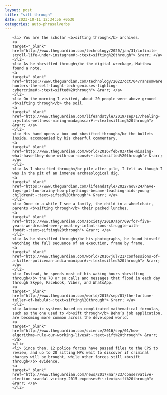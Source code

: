```yaml
---
layout: post
title: "sift through"
date: 2023-10-11 12:34:56 +0530
categories: auto-phrasalverbs
---
```

<ol>

    <li> You are the scholar <b>sifting through</b> archives.
    <a 
    target="_blank" 
    href="http://www.theguardian.com/technology/2020/jan/31/infinite-scroll-life-under-instagram#:~:text=sifting%20through"> &rarr; </a>
    </li>
    <li> As he <b>sifted through</b> the digital wreckage, Matthew found a note.
    <a 
    target="_blank" 
    href="https://www.theguardian.com/technology/2022/oct/04/ransomware-hunters-the-self-taught-tech-geniuses-fighting-cybercrime#:~:text=sifted%20through"> &rarr; </a>
    </li>
    <li> On the morning I visited, about 20 people were above ground <b>sifting through</b> the soil.
    <a 
    target="_blank" 
    href="http://www.theguardian.com/lifeandstyle/2019/sep/17/healing-crystals-wellness-mining-madagascar#:~:text=sifting%20through"> &rarr; </a>
    </li>
    <li> His hand opens a box and <b>sifted through</b> the bullets inside, accompanied by his cheerful commentary.
    <a 
    target="_blank" 
    href="http://www.theguardian.com/world/2016/feb/03/the-missing-what-have-they-done-with-our-sons#:~:text=sifted%20through"> &rarr; </a>
    </li>
    <li> As I <b>sifted through</b> pile after pile, I felt as though I was in the pit of an immense archaeological dig.
    <a 
    target="_blank" 
    href="https://www.theguardian.com/lifeandstyle/2022/nov/24/have-toys-got-too-brainy-how-playthings-became-teaching-aids-young-children#:~:text=sifted%20through"> &rarr; </a>
    </li>
    <li> Once in a while I see a family, the child in a wheelchair, parents <b>sifting through</b> their packed lunches.
    <a 
    target="_blank" 
    href="http://www.theguardian.com/society/2019/apr/09/for-five-years-we-dreaded-every-meal-my-infant-sons-struggle-with-food#:~:text=sifting%20through"> &rarr; </a>
    </li>
    <li> As he <b>sifted through</b> his photographs, he found himself watching the full sequence of an execution, frame by frame.
    <a 
    target="_blank" 
    href="http://www.theguardian.com/world/2016/jul/21/confessions-of-a-killer-policeman-india-manipur#:~:text=sifted%20through"> &rarr; </a>
    </li>
    <li> Instead, he spends most of his waking hours <b>sifting through</b> the 70 or so calls and messages that flood in each day through Skype, Facebook, Viber, and WhatsApp.
    <a 
    target="_blank" 
    href="http://www.theguardian.com/world/2015/sep/01/the-fortune-teller-of-kabul#:~:text=sifting%20through"> &rarr; </a>
    </li>
    <li> Automatic systems based on complicated mathematical formulas, such as the one used to <b>sift through</b> Behm’s job application, are becoming more common across the developed world.
    <a 
    target="_blank" 
    href="http://www.theguardian.com/science/2016/sep/01/how-algorithms-rule-our-working-lives#:~:text=sift%20through"> &rarr; </a>
    </li>
    <li> Since then, 12 police forces have passed files to the CPS to review, and up to 20 sitting MPs wait to discover if criminal charges will be brought, while other forces still <b>sift through</b> evidence.
    <a 
    target="_blank" 
    href="http://www.theguardian.com/news/2017/mar/23/conservative-election-scandal-victory-2015-expenses#:~:text=sift%20through"> &rarr; </a>
    </li>